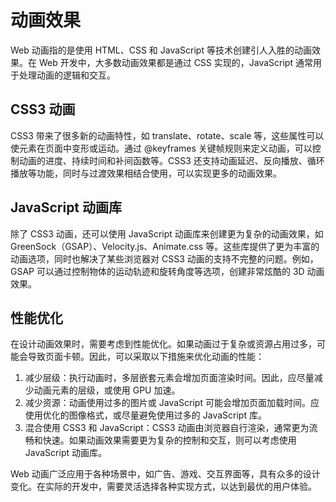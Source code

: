 # 动画效果
Web 动画指的是使用 HTML、CSS 和 JavaScript 等技术创建引人入胜的动画效果。在 Web 开发中，大多数动画效果都是通过 CSS 实现的，JavaScript 通常用于处理动画的逻辑和交互。

## CSS3 动画
CSS3 带来了很多新的动画特性，如 translate、rotate、scale 等，这些属性可以使元素在页面中变形或运动。通过 @keyframes 关键帧规则来定义动画，可以控制动画的进度、持续时间和补间函数等。CSS3 还支持动画延迟、反向播放、循环播放等功能，同时与过渡效果相结合使用，可以实现更多的动画效果。

## JavaScript 动画库
除了 CSS3 动画，还可以使用 JavaScript 动画库来创建更为复杂的动画效果，如 GreenSock（GSAP）、Velocity.js、Animate.css 等。这些库提供了更为丰富的动画选项，同时也解决了某些浏览器对 CSS3 动画的支持不完整的问题。例如，GSAP 可以通过控制物体的运动轨迹和旋转角度等选项，创建非常炫酷的 3D 动画效果。

## 性能优化
在设计动画效果时，需要考虑到性能优化。如果动画过于复杂或资源占用过多，可能会导致页面卡顿。因此，可以采取以下措施来优化动画的性能：

1. 减少层级：执行动画时，多层嵌套元素会增加页面渲染时间。因此，应尽量减少动画元素的层级，或使用 GPU 加速。
2. 减少资源：动画使用过多的图片或 JavaScript 可能会增加页面加载时间。应使用优化的图像格式，或尽量避免使用过多的 JavaScript 库。
3. 混合使用 CSS3 和 JavaScript：CSS3 动画由浏览器自行渲染，通常更为流畅和快速。如果动画效果需要更为复杂的控制和交互，则可以考虑使用 JavaScript 动画库。

Web 动画广泛应用于各种场景中，如广告、游戏、交互界面等，具有众多的设计变化。在实际的开发中，需要灵活选择各种实现方式，以达到最优的用户体验。